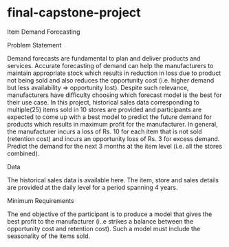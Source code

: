 # final-capstone-project

Item Demand Forecasting 

Problem Statement

Demand forecasts are fundamental to plan and deliver products and services. Accurate forecasting of demand can help the manufacturers to maintain appropriate stock which results in reduction in loss due to product not being sold and also reduces the opportunity cost (i.e. higher demand but less availability => opportunity lost). Despite such relevance, manufacturers have difficulty choosing which forecast model is the best for their use case. In this project, historical sales data corresponding to multiple(25) items sold in 10 stores are provided and participants are expected to come up with a best model to predict the future demand for products which results in maximum profit for the manufacturer. In general, the manufacturer incurs a loss of Rs. 10 for each item that is not sold (retention cost) and incurs an opportunity loss of Rs. 3 for excess demand. Predict the demand for the next 3 months at the item level (i.e. all the stores combined).

Data 

The historical sales data is available here. The item, store and sales details are provided at the daily level for a period spanning 4 years. 

Minimum Requirements

The end objective of the participant is to produce a model that gives the best profit to the manufacturer (i..e strikes a balance between the opportunity cost and retention cost). Such a model must include the seasonality of the items sold. 

